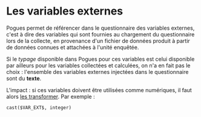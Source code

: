 # Les variables externes

Pogues permet de référencer dans le questionnaire des variables externes, c'est à dire des variables qui sont fournies au chargement du questionnaire lors de la collecte, en provenance d'un fichier de données produit à partir de données connues et attachées à l'unité enquêtée.

Si le _typage_ disponible dans Pogues pour ces variables est celui disponible par ailleurs pour les variables collectées et calculées, on n'a en fait pas le choix : l'ensemble des variables externes injectées dans le questionnaire sont du __texte__.

L'impact : si ces variables doivent être utilisées comme numériques, il faut alors [les transformer](../../guide/vtl.md#transtypage). Par exemple :

```vtl
cast($VAR_EXT$, integer)
```
